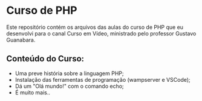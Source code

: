 # Curso de PHP
Este repositório contém os arquivos das aulas do curso de PHP que eu desenvolvi para o canal Curso em Vídeo, ministrado pelo professor Gustavo Guanabara.

## Conteúdo do Curso:
- Uma preve história sobre a linguagem PHP;
- Instalação das ferramentas de programação (wampserver e VSCode);
- Dá um "Olá mundo!" com o comando echo;
- É muito mais..
